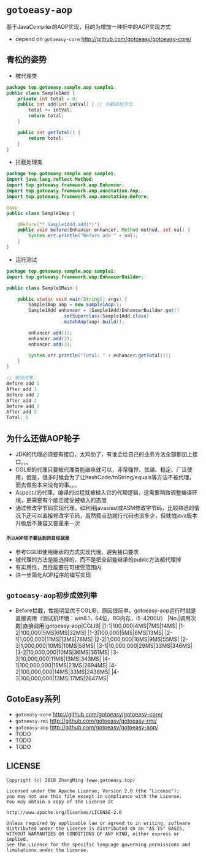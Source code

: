# `gotoeasy-aop`
基于JavaCompiler的AOP实现，目的为增加一种折中的AOP实现方式

- depend on `gotoeasy-core` http://github.com/gotoeasy/gotoeasy-core/

## 青松的姿势
- 被代理类
```java
package top.gotoeasy.sample.aop.sample1;
public class Sample1Add {
	private int total = 0;
	public int add(int intVal) { // 拦截目标方法
		total += intVal;
		return total;
	}

	public int getTotal() {
		return total;
	}
}
```
- 拦截处理类
```java
package top.gotoeasy.sample.aop.sample1;
import java.lang.reflect.Method;
import top.gotoeasy.framework.aop.Enhancer;
import top.gotoeasy.framework.aop.annotation.Aop;
import top.gotoeasy.framework.aop.annotation.Before;

@Aop
public class Sample1Aop {

	@Before("*.Sample1Add.add(*)")
	public void before(Enhancer enhancer, Method method, int val) {
		System.err.println("Before add " + val);
	}
}
```
- 运行测试
```java
package top.gotoeasy.sample.aop.sample1;
import top.gotoeasy.framework.aop.EnhancerBuilder;

public class Sample1Main {

	public static void main(String[] args) {
		Sample1Aop aop = new Sample1Aop();
		Sample1Add enhancer = (Sample1Add)EnhancerBuilder.get()
					.setSuperclass(Sample1Add.class)
					.matchAop(aop).build();

		enhancer.add(1);
		enhancer.add(2);
		enhancer.add(3);

		System.err.println("Total: " + enhancer.getTotal());
	}
}

// 输出结果：
Before add 1
After add 1
Before add 2
After add 2
Before add 3
After add 3
Total: 6
```

## 为什么还做AOP轮子
- JDK的代理必须要有接口，太鸡肋了，有谁会给自己的业务方法全部都加上接口。。。
- CGLIB的代理只要被代理类能继承就可以，非常强悍、优越、稳定、广泛使用，但是，很多时候会为了让hashCode/toString/equals等方法不被代理，而去做些本来没有的事。。。
- AspectJ的代理，编译的过程就被植入它的代理逻辑，这需要稍微调整编译环境，更需要有个能否接受被植入的态度
- 通过修改字节码实现代理，如利用javasisst或ASM修改字节码，比较熟悉的情况下还可以直接修改字节码，虽然费点劲就行代码也没多少，但就怕java版本升级后不兼容又要重来一次

#### `所以AOP轮子要达到的目标就是`
- 参考CGLIB使用继承的方式实现代理，避免接口要求
- 被代理的方法是能选择的，而不是把全部能继承的public方法都代理掉
- 有实用性，且性能要在可接受范围内
- 进一步简化AOP程序的编写实现

## `gotoeasy-aop初步成效列举`
- Before拦截，性能明显优于CGLIB，原因很简单，gotoeasy-aop运行时就是直接调用（测试机环境：win8.1，64位，8G内存，i5-4200U）
|No.|调用次数|直接调用|gotoeasy-aop|CGLIB|
|1-1|100,000|4MS|7MS|14MS|
|1-2|100,000|5MS|6MS|32MS|
|1-3|100,000|5MS|6MS|13MS|
|2-1|1,000,000|11MS|13MS|78MS|
|2-2|1,000,000|16MS|9MS|55MS|
|2-3|1,000,000|10MS|10MS|58MS|
|3-1|10,000,000|29MS|33MS|346MS|
|3-2|10,000,000|10MS|36MS|361MS|
|3-3|10,000,000|11MS|13MS|343MS|
|4-1|100,000,000|15MS|21MS|2694MS|
|4-2|100,000,000|14MS|33MS|2438MS|
|4-3|100,000,000|13MS|17MS|2647MS|

## GotoEasy系列
- `gotoeasy-core` http://github.com/gotoeasy/gotoeasy-core/
- `gotoeasy-rmi` http://github.com/gotoeasy/gotoeasy-rmi/
- `gotoeasy-aop` http://github.com/gotoeasy/gotoeasy-aop/
- TODO
- TODO
- TODO

## LICENSE

    Copyright (c) 2018 ZhangMing (www.gotoeasy.top)

    Licensed under the Apache License, Version 2.0 (the "License");
    you may not use this file except in compliance with the License.
    You may obtain a copy of the License at

    http://www.apache.org/licenses/LICENSE-2.0

    Unless required by applicable law or agreed to in writing, software
    distributed under the License is distributed on an "AS IS" BASIS,
    WITHOUT WARRANTIES OR CONDITIONS OF ANY KIND, either express or implied.
    See the License for the specific language governing permissions and
    limitations under the License.
